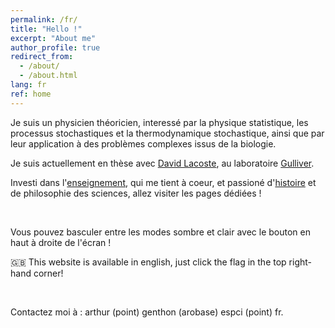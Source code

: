 ```yaml
---
permalink: /fr/
title: "Hello !"
excerpt: "About me"
author_profile: true
redirect_from: 
  - /about/
  - /about.html
lang: fr
ref: home
---
```


Je suis un physicien théoricien, interessé par la physique statistique, les processus stochastiques et la thermodynamique stochastique, ainsi que par leur application à des problèmes complexes issus de la biologie. 

Je suis actuellement en thèse avec [David Lacoste](https://www.pct.espci.fr/~david/),
au laboratoire [Gulliver](https://www.gulliver.espci.fr/?-home-&lang=fr). 

Investi dans l'[enseignement](/fr/teaching/), qui me tient à coeur, et passioné d'[histoire](/fr/history/) et de philosophie des sciences, allez visiter les pages dédiées !


<br/>

<i class="fas fa-lightbulb" aria-hidden="true"></i>  Vous pouvez basculer entre les modes sombre et clair avec le bouton en haut à droite de l'écran ! 

🇬🇧  This website is available in english, just click the flag in the top right-hand corner!

<br/>

<i class="fas fa-fw fa-envelope" aria-hidden="true"></i>  Contactez moi à : arthur (point) genthon (arobase) espci (point) fr.

